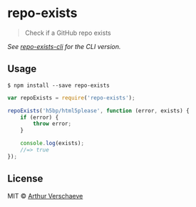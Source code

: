 # repo-exists

> Check if a GitHub repo exists

*See [repo-exists-cli](https://github.com/arthurvr/repo-exists-cli) for the CLI version.*


## Usage

```
$ npm install --save repo-exists
```

```javascript
var repoExists = require('repo-exists');

repoExists('h5bp/html5please', function (error, exists) {
	if (error) {
		throw error;
	}

	console.log(exists);
	//=> true
});
```


## License

MIT © [Arthur Verschaeve](http://arthurverschaeve.be)
